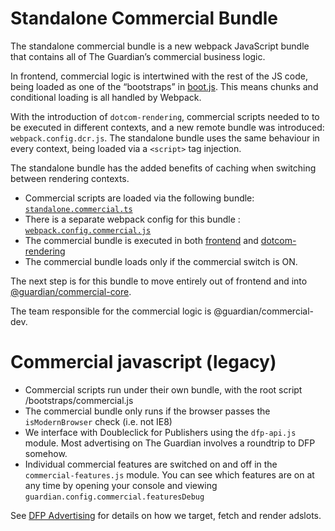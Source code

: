 # Standalone Commercial Bundle
The standalone commercial bundle is a new webpack JavaScript bundle
that contains all of The Guardian’s commercial business logic.

In frontend, commercial logic is intertwined with the rest of the JS code,
being loaded as one of the “bootstraps” in [boot.js][frontend]. This means
chunks and conditional loading is all handled by Webpack.

With the introduction of `dotcom-rendering`, commercial scripts needed to to be
executed in different contexts, and a new remote bundle was introduced:
`webpack.config.dcr.js`. The standalone bundle uses the same behaviour in every
context, being loaded via a `<script>` tag injection.

The standalone bundle has the added benefits of caching when switching between
rendering contexts.

- Commercial scripts are loaded via the following bundle: [`standalone.commercial.ts`][]
- There is a separate webpack config for this bundle : [`webpack.config.commercial.js`][]
- The commercial bundle is executed in both [frontend] and [dotcom-rendering][]
- The commercial bundle loads only if the commercial switch is ON.

[`standalone.commercial.ts`]: /static/src/javascripts/bootstraps/standalone.commercial.ts
[frontend]: https://github.com/guardian/frontend/blob/ad8f6734/static/src/javascripts/boot.js#L94
[dotcom-rendering]: https://github.com/guardian/dotcom-rendering/blob/c114bc93/dotcom-rendering/src/web/server/document.tsx#L255
[`webpack.config.commercial.js`]: /webpack.config.commercial.js

The next step is for this bundle to move entirely out of frontend and into
[@guardian/commercial-core](https://github.com/guardian/commercial-core).

The team responsible for the commercial logic is @guardian/commercial-dev.

# Commercial javascript (legacy)
* Commercial scripts run under their own bundle, with the root script /bootstraps/commercial.js
* The commercial bundle only runs if the browser passes the `isModernBrowser` check (i.e. not IE8)
* We interface with Doubleclick for Publishers using the `dfp-api.js` module. Most advertising on The Guardian involves a roundtrip to DFP somehow.
* Individual commercial features are switched on and off in the `commercial-features.js` module. You can see which features are on at any time by opening your console and viewing `guardian.config.commercial.featuresDebug`

See [DFP Advertising](https://github.com/guardian/frontend/wiki/DFP-Advertising) for details on how we target, fetch and render adslots.
